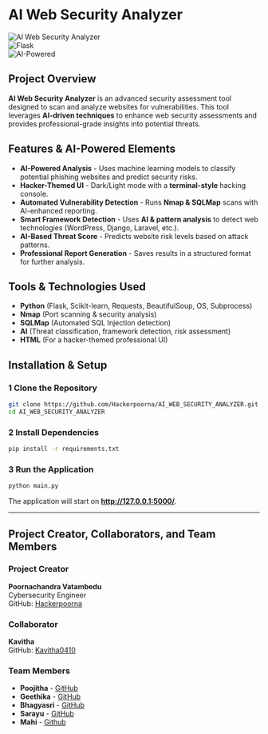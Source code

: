 # **AI Web Security Analyzer**

![AI Web Security Analyzer](https://img.shields.io/badge/Security-Analyzer-blue?style=for-the-badge)  
![Flask](https://img.shields.io/badge/Flask-Python-orange?style=for-the-badge)  
![AI-Powered](https://img.shields.io/badge/AI-Powered-green?style=for-the-badge)  

## **Project Overview**  
**AI Web Security Analyzer** is an advanced security assessment tool designed to scan and analyze websites for vulnerabilities. This tool leverages **AI-driven techniques** to enhance web security assessments and provides professional-grade insights into potential threats.  

## **Features & AI-Powered Elements**  
- **AI-Powered Analysis** - Uses machine learning models to classify potential phishing websites and predict security risks.  
- **Hacker-Themed UI** - Dark/Light mode with a **terminal-style** hacking console.  
- **Automated Vulnerability Detection** - Runs **Nmap & SQLMap** scans with AI-enhanced reporting.  
- **Smart Framework Detection** - Uses **AI & pattern analysis** to detect web technologies (WordPress, Django, Laravel, etc.).  
- **AI-Based Threat Score** - Predicts website risk levels based on attack patterns.  
- **Professional Report Generation** - Saves results in a structured format for further analysis.  

## **Tools & Technologies Used**  
- **Python** (Flask, Scikit-learn, Requests, BeautifulSoup, OS, Subprocess)  
- **Nmap** (Port scanning & security analysis)  
- **SQLMap** (Automated SQL Injection detection)  
- **AI** (Threat classification, framework detection, risk assessment)  
- **HTML** (For a hacker-themed professional UI)  

## **Installation & Setup**  

### **1️ Clone the Repository**  
```bash
git clone https://github.com/Hackerpoorna/AI_WEB_SECURITY_ANALYZER.git
cd AI_WEB_SECURITY_ANALYZER
```  

### **2️ Install Dependencies**  
```bash
pip install -r requirements.txt
```  

### **3️ Run the Application**  
```bash
python main.py
```  
The application will start on **http://127.0.0.1:5000/**.  

---

## **Project Creator, Collaborators, and Team Members**  

### **Project Creator**  
**Poornachandra Vatambedu**  
Cybersecurity Engineer  
GitHub: [Hackerpoorna](https://github.com/Hackerpoorna)  

### **Collaborator**  
**Kavitha**  
GitHub: [Kavitha0410](https://github.com/Kavitha0410)  

### **Team Members**  
- **Poojitha** - [GitHub](https://github.com/Poojitha1704)  
- **Geethika** - [GitHub](https://github.com/geethika5154)  
- **Bhagyasri** - [GitHub](https://github.com/BhagyasriTangudu)  
- **Sarayu** - [GitHub](https://github.com/sara7670)  
- **Mahi** - [Github](https://github.com/mahi639)  
